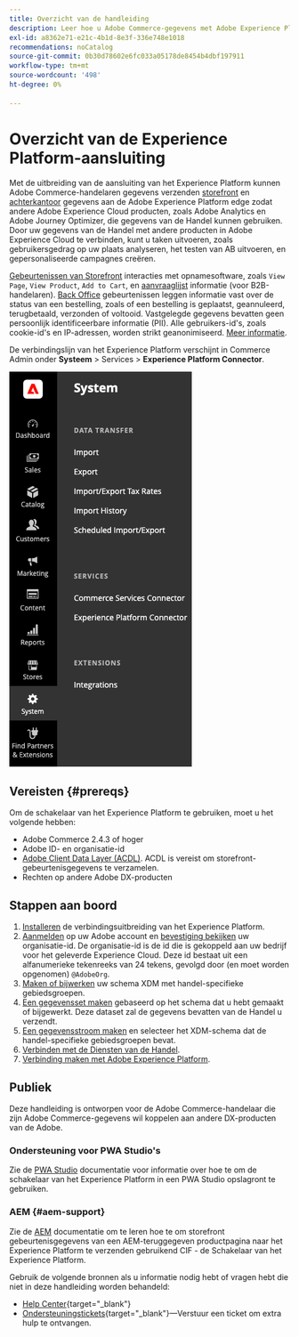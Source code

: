 ```yaml
---
title: Overzicht van de handleiding
description: Leer hoe u Adobe Commerce-gegevens met Adobe Experience Platform kunt integreren via de aansluiting van het Experience Platform.
exl-id: a8362e71-e21c-4b1d-8e3f-336e748e1018
recommendations: noCatalog
source-git-commit: 0b30d78602e6fc033a05178de8454b4dbf197911
workflow-type: tm+mt
source-wordcount: '498'
ht-degree: 0%

---
```


# Overzicht van de Experience Platform-aansluiting

Met de uitbreiding van de aansluiting van het Experience Platform kunnen Adobe Commerce-handelaren gegevens verzenden [storefront](events.md#storefront-events) en [achterkantoor](events.md#back-office-events) gegevens aan de Adobe Experience Platform edge zodat andere Adobe Experience Cloud producten, zoals Adobe Analytics en Adobe Journey Optimizer, die gegevens van de Handel kunnen gebruiken. Door uw gegevens van de Handel met andere producten in Adobe Experience Cloud te verbinden, kunt u taken uitvoeren, zoals gebruikersgedrag op uw plaats analyseren, het testen van AB uitvoeren, en gepersonaliseerde campagnes creëren.

[Gebeurtenissen van Storefront](events.md#storefront-events) interacties met opnamesoftware, zoals `View Page`, `View Product`, `Add to Cart`, en [aanvraaglijst](events.md#b2b-events) informatie (voor B2B-handelaren). [Back Office](events.md#back-office-events) gebeurtenissen leggen informatie vast over de status van een bestelling, zoals of een bestelling is geplaatst, geannuleerd, terugbetaald, verzonden of voltooid. Vastgelegde gegevens bevatten geen persoonlijk identificeerbare informatie (PII). Alle gebruikers-id&#39;s, zoals cookie-id&#39;s en IP-adressen, worden strikt geanonimiseerd. [Meer informatie](https://www.adobe.com/privacy/experience-cloud.html).

De verbindingslijn van het Experience Platform verschijnt in Commerce Admin onder **Systeem** > Services > **Experience Platform Connector**.

![Admin-weergave Experience Platform-aansluiting](assets/epc-adminui.png)

## Vereisten {#prereqs}

Om de schakelaar van het Experience Platform te gebruiken, moet u het volgende hebben:

- Adobe Commerce 2.4.3 of hoger
- Adobe ID- en organisatie-id
- [Adobe Client Data Layer (ACDL)](https://experienceleague.adobe.com/docs/experience-platform/tags/extensions/client/client-data-layer/overview.html). ACDL is vereist om storefront-gebeurtenisgegevens te verzamelen.
- Rechten op andere Adobe DX-producten

## Stappen aan boord

1. [Installeren](install.md) de verbindingsuitbreiding van het Experience Platform.
1. [Aanmelden](https://helpx.adobe.com/manage-account/using/access-adobe-id-account.html) op uw Adobe account en [bevestiging bekijken](https://experienceleague.adobe.com/docs/core-services/interface/administration/organizations.html#concept_EA8AEE5B02CF46ACBDAD6A8508646255) uw organisatie-id. De organisatie-id is de id die is gekoppeld aan uw bedrijf voor het geleverde Experience Cloud. Deze id bestaat uit een alfanumerieke tekenreeks van 24 tekens, gevolgd door (en moet worden opgenomen) `@AdobeOrg`.
1. [Maken of bijwerken](update-xdm.md) uw schema XDM met handel-specifieke gebiedsgroepen.
1. [Een gegevensset maken](https://experienceleague.adobe.com/docs/platform-learn/implement-mobile-sdk/experience-cloud/platform.html#create-a-dataset) gebaseerd op het schema dat u hebt gemaakt of bijgewerkt. Deze dataset zal de gegevens bevatten van de Handel u verzendt.
1. [Een gegevensstroom maken](https://experienceleague.adobe.com/docs/experience-platform/edge/datastreams/overview.html) en selecteer het XDM-schema dat de handel-specifieke gebiedsgroepen bevat.
1. [Verbinden met de Diensten van de Handel](../landing/saas.md).
1. [Verbinding maken met Adobe Experience Platform](connect-data.md).

## Publiek

Deze handleiding is ontworpen voor de Adobe Commerce-handelaar die zijn Adobe Commerce-gegevens wil koppelen aan andere DX-producten van de Adobe.

### Ondersteuning voor PWA Studio&#39;s

Zie de [PWA Studio](https://developer.adobe.com/commerce/pwa-studio/integrations/adobe-commerce/aep/) documentatie voor informatie over hoe te om de schakelaar van het Experience Platform in een PWA Studio opslagront te gebruiken.

### AEM {#aem-support}

Zie de [AEM](https://experienceleague.adobe.com/docs/experience-manager-cloud-service/content/content-and-commerce/integrations/aep.html) documentatie om te leren hoe te om storefront gebeurtenisgegevens van een AEM-teruggegeven productpagina naar het Experience Platform te verzenden gebruikend CIF - de Schakelaar van het Experience Platform.

Gebruik de volgende bronnen als u informatie nodig hebt of vragen hebt die niet in deze handleiding worden behandeld:

- [Help Center](https://experienceleague.adobe.com/docs/commerce-knowledge-base/kb/overview.html){target="_blank"}
- [Ondersteuningstickets](https://experienceleague.adobe.com/docs/commerce-knowledge-base/kb/help-center-guide/magento-help-center-user-guide.html#submit-ticket){target="_blank"}—Verstuur een ticket om extra hulp te ontvangen.
